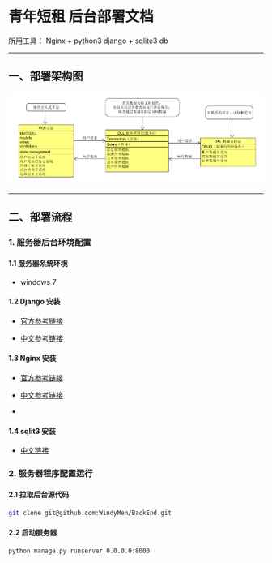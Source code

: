 
# 青年短租 后台部署文档

所用工具： Nginx + python3 django + sqlite3 db

---

## 一、部署架构图

![](架构图.PNG)

---

## 二、部署流程

### 1. 服务器后台环境配置

#### 1.1 服务器系统环境

- windows 7

#### 1.2 Django 安装

- [官方参考链接](https://docs.djangoproject.com/en/1.11/intro/)

- [中文参考链接](http://www.runoob.com/django/django-install.html)


#### 1.3 Nginx 安装

- [官方参考链接](https://docs.docker.com/compose/install/)

- [中文参考链接](http://www.runoob.com/docker/docker-install-nginx.html)
- 
#### 1.4 sqlit3 安装

- [中文链接](http://www.runoob.com/sqlite/sqlite-installation.html)

### 2. 服务器程序配置运行

#### 2.1 拉取后台源代码

```bash
git clone git@github.com:WindyMen/BackEnd.git
```

#### 2.2 启动服务器

```bash
python manage.py runserver 0.0.0.0:8000
```

